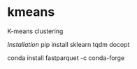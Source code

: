 # kmeans
K-means clustering

*Installation*
pip install sklearn tqdm docopt

conda install fastparquet -c conda-forge

